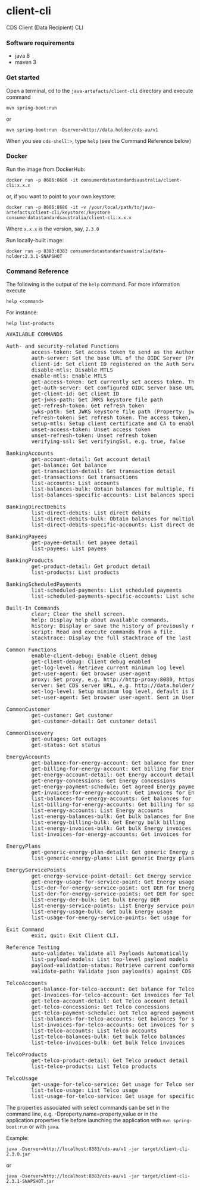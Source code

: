# client-cli

CDS Client (Data Recipient) CLI

### Software requirements

* java 8
* maven 3

### Get started

Open a terminal, cd to the `java-artefacts/client-cli` directory and execute command

    mvn spring-boot:run

or

    mvn spring-boot:run -Dserver=http://data.holder/cds-au/v1

When you see `cds-shell:>`, type `help` (see the Command Reference below)

### Docker

Run the image from DockerHub:

    docker run -p 8686:8686 -it consumerdatastandardsaustralia/client-cli:x.x.x

or, if you want to point to your own keystore:

    docker run -p 8686:8686 -it -v /your/local/path/to/java-artefacts/client-cli/keystore:/keystore consumerdatastandardsaustralia/client-cli:x.x.x
    
Where `x.x.x` is the version, say, `2.3.0`

Run locally-built image:

    docker run -p 8383:8383 consumerdatastandardsaustralia/data-holder:2.3.1-SNAPSHOT

### Command Reference

The following is the output of the `help` command.
For more information execute

    help <command>
    
For instance:

    help list-products

<pre>
AVAILABLE COMMANDS

Auth- and security-related Functions
        access-token: Set access token to send as the Authorization: Bearer header (Property: access.token)
        auth-server: Set the base URL of the OIDC Server (Property: auth.server)
        client-id: Set client ID registered on the Auth Server (Property: client.id)
        disable-mtls: Disable MTLS
        enable-mtls: Enable MTLS
        get-access-token: Get currently set access token. The refresh token flow can update access token.
        get-auth-server: Get configured OIDC Server base URL
        get-client-id: Get client ID
        get-jwks-path: Get JWKS keystore file path
        get-refresh-token: Get refresh token
        jwks-path: Set JWKS keystore file path (Property: jwks.path)
        refresh-token: Set refresh token. The access token, if set and valid, takes precedence. (Property: refresh.token)
        setup-mtls: Setup client certificate and CA to enable MTLS connection to the server
        unset-access-token: Unset access token
        unset-refresh-token: Unset refresh token
        verifying-ssl: Set verifyingSsl, e.g. true, false

BankingAccounts
        get-account-detail: Get account detail
        get-balance: Get balance
        get-transaction-detail: Get transaction detail
        get-transactions: Get transactions
        list-accounts: List accounts
        list-balances-bulk: Obtain balances for multiple, filtered accounts
        list-balances-specific-accounts: List balances specific accounts

BankingDirectDebits
        list-direct-debits: List direct debits
        list-direct-debits-bulk: Obtain balances for multiple, filtered accounts
        list-direct-debits-specific-accounts: List direct debits specific accounts

BankingPayees
        get-payee-detail: Get payee detail
        list-payees: List payees

BankingProducts
        get-product-detail: Get product detail
        list-products: List products

BankingScheduledPayments
        list-scheduled-payments: List scheduled payments
        list-scheduled-payments-specific-accounts: List scheduled payments specific accounts

Built-In Commands
        clear: Clear the shell screen.
        help: Display help about available commands.
        history: Display or save the history of previously run commands
        script: Read and execute commands from a file.
        stacktrace: Display the full stacktrace of the last error.

Common Functions
        enable-client-debug: Enable client debug
        get-client-debug: Client debug enabled
        get-log-level: Retrieve current minimum log level
        get-user-agent: Get browser user-agent
        proxy: Set proxy, e.g. http://http-proxy:8080, https://https-proxy:8443, socks://socks-proxy:5050, none (Property: proxy)
        server: Set CDS server URL, e.g. http://data.holder/cds-au/v1 (Property: server)
        set-log-level: Setup minimum log level, default is INFO
        set-user-agent: Set browser user-agent. Sent in User-Agent and x-cds-client-headers HTTP headers. Default is Client CLI (Property: user.agent)

CommonCustomer
        get-customer: Get customer
        get-customer-detail: Get customer detail

CommonDiscovery
        get-outages: Get outages
        get-status: Get status

EnergyAccounts
        get-balance-for-energy-account: Get balance for Energy account
        get-billing-for-energy-account: Get billing for Energy account
        get-energy-account-detail: Get Energy account detail
        get-energy-concessions: Get Energy concessions
        get-energy-payment-schedule: Get agreed Energy payment schedule
        get-invoices-for-energy-account: Get invoices for Energy account
        list-balances-for-energy-accounts: Get balances for specific Energy accounts
        list-billing-for-energy-accounts: Get billing for specific Energy accounts
        list-energy-accounts: List Energy accounts
        list-energy-balances-bulk: Get bulk balances for Energy
        list-energy-billing-bulk: Get Energy bulk billing
        list-energy-invoices-bulk: Get bulk Energy invoices
        list-invoices-for-energy-accounts: Get invoices for specific Energy accounts

EnergyPlans
        get-generic-energy-plan-detail: Get generic Energy plan detail
        list-generic-energy-plans: List generic Energy plans

EnergyServicePoints
        get-energy-service-point-detail: Get Energy service point detail
        get-energy-usage-for-service-point: Get Energy usage for service point
        list-der-for-energy-service-point: Get DER for Energy service point
        list-der-for-energy-service-points: Get DER for specific Energy service points
        list-energy-der-bulk: Get bulk Energy DER
        list-energy-service-points: List Energy service points
        list-energy-usage-bulk: Get bulk Energy usage
        list-usage-for-energy-service-points: Get usage for specific Energy service points

Exit Command
        exit, quit: Exit Client CLI.

Reference Testing
        auto-validate: Validate all Payloads Automatically
        list-payload-models: List top-level payload models
        payload-validation-status: Retrieve current conformance check status
        validate-path: Validate json payload(s) against CDS

TelcoAccounts
        get-balance-for-telco-account: Get balance for Telco account
        get-invoices-for-telco-account: Get invoices for Telco account
        get-telco-account-detail: Get Telco account detail
        get-telco-concessions: Get Telco concessions
        get-telco-payment-schedule: Get Telco agreed payment schedule
        list-balances-for-telco-accounts: Get balances for specific Telco accounts
        list-invoices-for-telco-accounts: Get invoices for specific Telco accounts
        list-telco-accounts: List Telco accounts
        list-telco-balances-bulk: Get bulk Telco balances
        list-telco-invoices-bulk: Get bulk Telco invoices

TelcoProducts
        get-telco-product-detail: Get Telco product detail
        list-telco-products: List Telco products

TelcoUsage
        get-usage-for-telco-service: Get usage for Telco service
        list-telco-usage: List Telco usage
        list-usage-for-telco-service: Get usage for specific Telco service
</pre>

The properties associated with select commands can be set in the command line, e.g. -Dproperty.name=property_value
or in the application.properties file before launching the application with `mvn spring-boot:run` or with `java`.

Example:

    java -Dserver=http://localhost:8383/cds-au/v1 -jar target/client-cli-2.3.0.jar

or

    java -Dserver=http://localhost:8383/cds-au/v1 -jar target/client-cli-2.3.1-SNAPSHOT.jar
